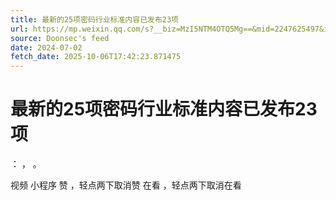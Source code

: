 ```yaml
---
title: 最新的25项密码行业标准内容已发布23项
url: https://mp.weixin.qq.com/s?__biz=MzI5NTM4OTQ5Mg==&mid=2247625497&idx=1&sn=27974d13881e2b9abae8c0e15f3c7e2c
source: Doonsec's feed
date: 2024-07-02
fetch_date: 2025-10-06T17:42:23.871475
---
```


# 最新的25项密码行业标准内容已发布23项

：
，
。

视频
小程序
赞
，轻点两下取消赞
在看
，轻点两下取消在看